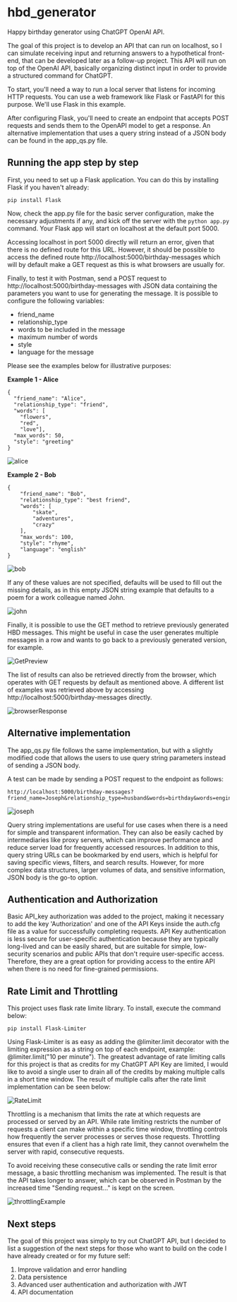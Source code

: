 # hbd_generator
Happy birthday generator using ChatGPT OpenAI API.

The goal of this project is to develop an API that can run on localhost, so I can simulate receiving input and returning answers to a hypothetical front-end, that can be developed later as a follow-up project. This API will run on top of the OpenAI API, basically organizing distinct input in order to provide a structured command for ChatGPT. 

To start, you'll need a way to run a local server that listens for incoming HTTP requests. You can use a web framework like Flask or FastAPI for this purpose. We'll use Flask in this example.

After configuring Flask, you'll need to create an endpoint that accepts POST requests and sends them to the OpenAPI model to get a response. An alternative implementation that uses a query string instead of a JSON body can be found in the app_qs.py file.

## Running the app step by step

First, you need to set up a Flask application. You can do this by installing Flask if you haven't already:

```pip install Flask```

Now, check the app.py file for the basic server configuration, make the necessary adjustments if any, and kick off the server with the ```python app.py``` command. Your Flask app will start on localhost at the default port 5000.

Accessing localhost in port 5000 directly will return an error, given that there is no defined route for this URL. However, it should be possible to access the defined route http://localhost:5000/birthday-messages which will by default make a GET request as this is what browsers are usually for.

Finally, to test it with Postman, send a POST request to http://localhost:5000/birthday-messages with JSON data containing the parameters you want to use for generating the message. It is possible to configure the following variables:

- friend_name
- relationship_type
- words to be included in the message
- maximum number of words
- style
- language for the message

Please see the examples below for illustrative purposes:

**Example 1 - Alice**
```
{
  "friend_name": "Alice",
  "relationship_type": "friend",
  "words": [
    "flowers", 
    "red", 
    "love"],
  "max_words": 50,
  "style": "greeting"
}
```

![alice](images/AliceRequest.png)

**Example 2 - Bob**
```
{
    "friend_name": "Bob",
    "relationship_type": "best friend",
    "words": [
        "skate",
        "adventures",
        "crazy"
    ],
    "max_words": 100,
    "style": "rhyme",
    "language": "english"
}
```
![bob](images/BobRequest.png)


If any of these values are not specified, defaults will be used to fill out the missing details, as in this empty JSON string example that defaults to a poem for a work colleague named John.

![john](images/JohnRequest.png)

Finally, it is possible to use the GET method to retrieve previously generated HBD messages. This might be useful in case the user generates multiple messages in a row and wants to go back to a previously generated version, for example.

![GetPreview](images/GetPreview.png)

The list of results can also be retrieved directly from the browser, which operates with GET requests by default as mentioned above. A different list of examples was retrieved above by accessing http://localhost:5000/birthday-messages directly.

![browserResponse](images/browserResponse.png)

## Alternative implementation

The app_qs.py file follows the same implementation, but with a slightly modified code that allows the users to use query string parameters instead of sending a JSON body.

A test can be made by sending a POST request to the endpoint as follows:

```
http://localhost:5000/birthday-messages?friend_name=Joseph&relationship_type=husband&words=birthday&words=engineer&cake=water&max_words=75&style=greeting&language=fr
```

![joseph](images/JosephRequest.png)

Query string implementations are useful for use cases when there is a need for simple and transparent information. They can also be easily cached by intermediaries like proxy servers, which can improve performance and reduce server load for frequently accessed resources. In addition to this, query string URLs can be bookmarked by end users, which is helpful for saving specific views, filters, and search results. However, for more complex data structures, larger volumes of data, and sensitive information, JSON body is the go-to option.

## Authentication and Authorization

Basic API_key authorization was added to the project, making it necessary to add the key 'Authorization' and one of the API Keys inside the auth.cfg file as a value for successfully completing requests. API Key authentication is less secure for user-specific authentication because they are typically long-lived and can be easily shared, but are suitable for simple, low-security scenarios and public APIs that don't require user-specific access. Therefore, they are a great option for providing access to the entire API when there is no need for fine-grained permissions.

## Rate Limit and Throttling

This project uses flask rate limite library. To install, execute the command below:

```
pip install Flask-Limiter
```

Using Flask-Limiter is as easy as adding the @limiter.limit decorator with the limiting expression as a string on top of each endpoint, example: @limiter.limit("10 per minute"). The greatest advantage of rate limiting calls for this project is that as credits for my ChatGPT API Key are limited, I would like to avoid a single user to drain all of the credits by making multiple calls in a short time window. The result of multiple calls after the rate limit implementation can be seen below:

![RateLimit](images/rateLimit.png)

Throttling is a mechanism that limits the rate at which requests are processed or served by an API. While rate limiting restricts the number of requests a client can make within a specific time window, throttling controls how frequently the server processes or serves those requests. Throttling ensures that even if a client has a high rate limit, they cannot overwhelm the server with rapid, consecutive requests.

To avoid receiving these consecutive calls or sending the rate limit error message, a basic throttling mechanism was implemented. The result is that the API takes longer to answer, which can be observed in Postman by the increased time "Sending request..." is kept on the screen.

![throttlingExample](images/throttlingExample.png)

## Next steps

The goal of this project was simply to try out ChatGPT API, but I decided to list a suggestion of the next steps for those who want to build on the code I have already created or for my future self:

1. Improve validation and error handling 
2. Data persistence
3. Advanced user authentication and authorization with JWT
4. API documentation
